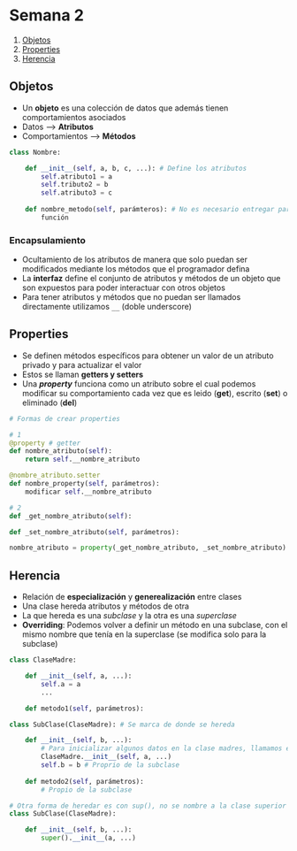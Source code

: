 # Semana 2
1. [Objetos](#Objetos)
2. [Properties](#Properties)
3. [Herencia](#Herencia)
## Objetos
- Un **objeto** es una colección de datos que además tienen comportamientos asociados
- Datos --> **Atributos**
- Comportamientos --> **Métodos**
```python
class Nombre:

    def __init__(self, a, b, c, ...): # Define los atributos
        self.atributo1 = a
        self.tributo2 = b
        self.atributo3 = c
    
    def nombre_metodo(self, parámteros): # No es necesario entregar parámetros
        función
```
### Encapsulamiento
- Ocultamiento de los atributos de manera que solo puedan ser modificados mediante los métodos que el programador defina
- La **interfaz** define el conjunto de atributos y métodos de un objeto que son expuestos para poder interactuar con otros objetos
- Para tener atributos y métodos que no puedan ser llamados directamente utilizamos `__` (doble underscore)
## Properties
- Se definen métodos específicos para obtener un valor de un atributo privado y para actualizar el valor
- Estos se llaman **getters y setters**
- Una **_property_** funciona como un atributo sobre el cual podemos modificar su comportamiento cada vez que es leido (**get**), escrito (**set**) o eliminado (**del**)
```python
# Formas de crear properties

# 1
@property # getter
def nombre_atributo(self):
    return self.__nombre_atributo

@nombre_atributo.setter
def nombre_property(self, parámetros):
    modificar self.__nombre_atributo

# 2
def _get_nombre_atributo(self):

def _set_nombre_atributo(self, parámetros):

nombre_atributo = property(_get_nombre_atributo, _set_nombre_atributo)
```
## Herencia
- Relación de **especialización** y **generealización** entre clases
- Una clase hereda atributos y métodos de otra
- La que hereda es una _subclase_ y la otra es una _superclase_
- **Overriding**: Podemos volver a definir un método en una subclase, con el mismo nombre que tenía en la superclase (se modifica solo para la subclase)
```python
class ClaseMadre:

    def __init__(self, a, ...):
        self.a = a
        ...

    def metodo1(self, parámetros):

class SubClase(ClaseMadre): # Se marca de donde se hereda

    def __init__(self, b, ...):
        # Para inicializar algunos datos en la clase madres, llamamos explícitamente al __init__ de esa clase
        ClaseMadre.__init__(self, a, ...)
        self.b = b # Proprio de la subclase
    
    def metodo2(self, parámetros):
        # Propio de la subclase

# Otra forma de heredar es con sup(), no se nombre a la clase superior
class SubClase(ClaseMadre):

    def __init__(self, b, ...):
        super().__init__(a, ...)
```
